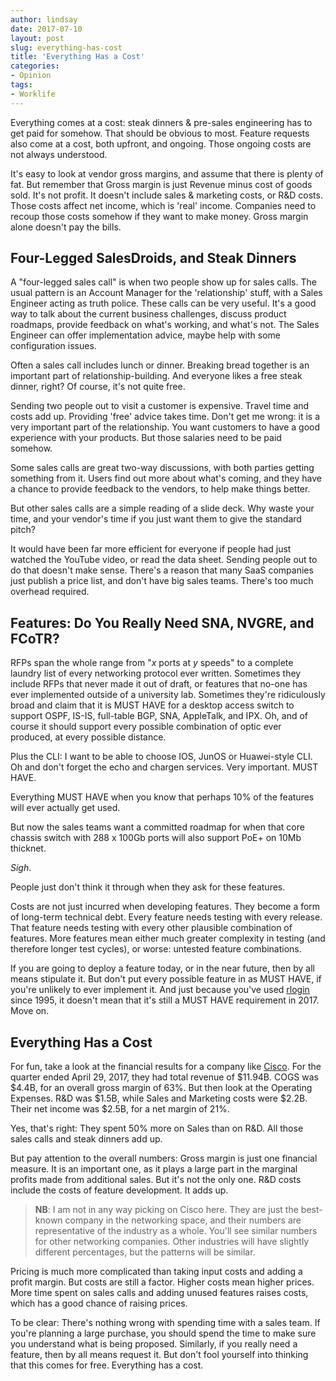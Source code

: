 ```yaml
---
author: lindsay
date: 2017-07-10
layout: post
slug: everything-has-cost
title: 'Everything Has a Cost'
categories:
- Opinion
tags:
- Worklife
---
```


Everything comes at a cost: steak dinners & pre-sales engineering has to get paid for somehow. That should be obvious to most. Feature requests also come at a cost, both upfront, and ongoing. Those ongoing costs are not always understood.

It's easy to look at vendor gross margins, and assume that there is plenty of fat. But remember that Gross margin is just Revenue minus cost of goods sold. It's not profit. It doesn't include sales & marketing costs, or R&D costs. Those costs affect net income, which is 'real' income. Companies need to recoup those costs somehow if they want to make money. Gross margin alone doesn't pay the bills. 

## Four-Legged SalesDroids, and Steak Dinners

A "four-legged sales call" is when two people show up for sales calls. The usual pattern is an Account Manager for the 'relationship' stuff, with a Sales Engineer acting as truth police. These calls can be very useful. It's a good way to talk about the current business challenges, discuss product roadmaps, provide feedback on what's working, and what's not. The Sales Engineer can offer implementation advice, maybe help with some configuration issues. 

Often a sales call includes lunch or dinner. Breaking bread together is an important part of relationship-building. And everyone likes a free steak dinner, right? Of course, it's not quite free. 

Sending two people out to visit a customer is expensive. Travel time and costs add up. Providing 'free' advice takes time. Don't get me wrong: it is a very important part of the relationship. You want customers to have a good experience with your products. But those salaries need to be paid somehow.

Some sales calls are great two-way discussions, with both parties getting something from it. Users find out more about what's coming, and they have a chance to provide feedback to the vendors, to help make things better.

But other sales calls are a simple reading of a slide deck. Why waste your time, and your vendor's time if you just want them to give the standard pitch? 

It would have been far more efficient for everyone if people had just watched the YouTube video, or read the data sheet. Sending people out to do that doesn't make sense. There's a reason that many SaaS companies just publish a price list, and don't have big sales teams. There's too much overhead required.

## Features: Do You Really Need SNA, NVGRE, **and** FCoTR?

RFPs span the whole range from "_x_ ports at  _y_ speeds" to a complete laundry list of every networking protocol ever written. Sometimes they include RFPs that never made it out of draft, or features that no-one has ever implemented outside of a university lab. Sometimes they're ridiculously broad and claim that it is MUST HAVE for a desktop access switch to support OSPF, IS-IS, full-table BGP, SNA, AppleTalk, and IPX. Oh, and of course it should support every possible combination of optic ever produced, at every possible distance.

Plus the CLI: I want to be able to choose IOS, JunOS or Huawei-style CLI. Oh and don't forget the echo and chargen services. Very important. MUST HAVE.

Everything MUST HAVE when you know that perhaps 10% of the features will ever actually get used. 

But now the sales teams want a committed roadmap for when that core chassis switch with 288 x 100Gb ports will also support PoE+ on 10Mb thicknet. 

_Sigh_.

People just don't think it through when they ask for these features. 

Costs are not just incurred when developing features. They become a form of long-term technical debt. Every feature needs testing with every release. That feature needs testing with every other plausible combination of features. More features mean either much greater complexity in testing (and therefore longer test cycles), or worse: untested feature combinations.

If you are going to deploy a feature today, or in the near future, then by all means stipulate it. But don't put every possible feature in as MUST HAVE, if you're unlikely to ever implement it. And just because you've used [rlogin](https://en.wikipedia.org/wiki/Rlogin) since 1995, it doesn't mean that it's still a MUST HAVE requirement in 2017. Move on.

## Everything Has a Cost

For fun, take a look at the financial results for a company like [Cisco](https://investor.cisco.com/investor-relations/overview/default.aspx). For the quarter ended April 29, 2017, they had total revenue of $11.94B. COGS was $4.4B, for an overall gross margin of 63%. But then look at the Operating Expenses. R&D was $1.5B, while Sales and Marketing costs were $2.2B. Their net income was $2.5B, for a net margin of 21%. 

Yes, that's right: They spent 50% more on Sales than on R&D. All those sales calls and steak dinners add up. 

But pay attention to the overall numbers: Gross margin is just one financial measure. It is an important one, as it plays a large part in the marginal profits made from additional sales. But it's not the only one. R&D costs include the costs of feature development. It adds up.

> **NB**: I am not in any way picking on Cisco here. They are just the best-known company in the networking space, and their numbers are representative of the industry as a whole. You'll see similar numbers for other networking companies. Other industries will have slightly different percentages, but the patterns will be similar.

Pricing is much more complicated than taking input costs and adding a profit margin. But costs are still a factor. Higher costs mean higher prices. More time spent on sales calls and adding unused features raises costs, which has a good chance of raising prices.

To be clear: There's nothing wrong with spending time with a sales team. If you're planning a large purchase, you should spend the time to make sure you understand what is being proposed. Similarly, if you really need a feature, then by all means request it. But don't fool yourself into thinking that this comes for free. Everything has a cost.
